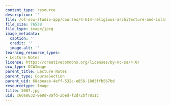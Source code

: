 ```yaml
---
content_type: resource
description: ''
file: /ol-ocw-studio-app/courses/4-614-religious-architecture-and-islamic-cultures-fall-2002/c60a86329e8d8afd2bedf2d72bf7811c_5007.jpg
file_size: 76538
file_type: image/jpeg
image_metadata:
  caption: ''
  credit: ''
  image-alt: ''
learning_resource_types:
- Lecture Notes
license: https://creativecommons.org/licenses/by-nc-sa/4.0/
ocw_type: OCWImage
parent_title: Lecture Notes
parent_type: CourseSection
parent_uid: 68abeaab-4eff-532c-e858-18d3ffb567bd
resourcetype: Image
title: 5007.jpg
uid: c60a8632-9e8d-8afd-2bed-f2d72bf7811c
---
```


